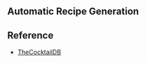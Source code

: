 ## Automatic Recipe Generation


## Reference 
- [TheCocktailDB](https://www.thecocktaildb.com/browse.php?b=m)
